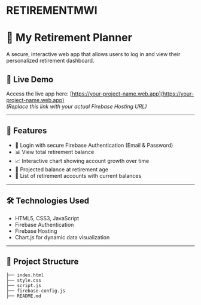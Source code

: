 # RETIREMENTMWI
# 🧓 My Retirement Planner

A secure, interactive web app that allows users to log in and view their personalized retirement dashboard.

## 🚀 Live Demo

Access the live app here: [https://your-project-name.web.app](https://your-project-name.web.app)  
*(Replace this link with your actual Firebase Hosting URL)*

---

## 🔐 Features

- 🔐 Login with secure Firebase Authentication (Email & Password)
- 📊 View total retirement balance
- 📈 Interactive chart showing account growth over time
- 📅 Projected balance at retirement age
- 🧾 List of retirement accounts with current balances

---

## 🛠 Technologies Used

- HTML5, CSS3, JavaScript
- Firebase Authentication
- Firebase Hosting
- Chart.js for dynamic data visualization

---

## 📂 Project Structure

```plaintext
├── index.html
├── style.css
├── script.js
├── firebase-config.js
├── README.md
